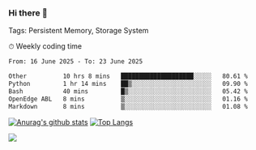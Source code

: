 ### Hi there 👋

Tags: Persistent Memory, Storage System

<!--

[![Anurag's github stats](https://github-readme-stats.vercel.app/api?username=wwyf)](https://github.com/anuraghazra/github-readme-stats)

[![Anurag's github stats](https://github-readme-stats.vercel.app/api?username=wwyf&count_private=true)](https://github.com/anuraghazra/github-readme-stats)


[![Top Langs](https://github-readme-stats.vercel.app/api/top-langs/?username=wwyf&count_private=true&&hide=jupyter%20notebook,html)](https://github.com/anuraghazra/github-readme-stats)



-->


⏱ Weekly coding time

<!--START_SECTION:waka-->

```txt
From: 16 June 2025 - To: 23 June 2025

Other          10 hrs 8 mins   ████████████████████░░░░░   80.61 %
Python         1 hr 14 mins    ██▒░░░░░░░░░░░░░░░░░░░░░░   09.90 %
Bash           40 mins         █▒░░░░░░░░░░░░░░░░░░░░░░░   05.42 %
OpenEdge ABL   8 mins          ▒░░░░░░░░░░░░░░░░░░░░░░░░   01.16 %
Markdown       8 mins          ▒░░░░░░░░░░░░░░░░░░░░░░░░   01.08 %
```

<!--END_SECTION:waka-->



[![Anurag's github stats](https://github-readme-stats.vercel.app/api?username=wwyf&count_private=true&show_icons=true&hide_border=true)](https://github.com/anuraghazra/github-readme-stats) [![Top Langs](https://github-readme-stats.vercel.app/api/top-langs/?username=wwyf&count_private=true&hide=jupyter%20notebook,html,OpenEdge%20ABL&langs_count=10&layout=compact&hide_border=true)](https://github.com/anuraghazra/github-readme-stats)

<!--

[![willianrod's wakatime stats](https://github-readme-stats.vercel.app/api/wakatime?username=wwyf)](https://github.com/anuraghazra/github-readme-stats)


-->

![](https://hit.yhype.me/github/profile?user_id=23121291)
